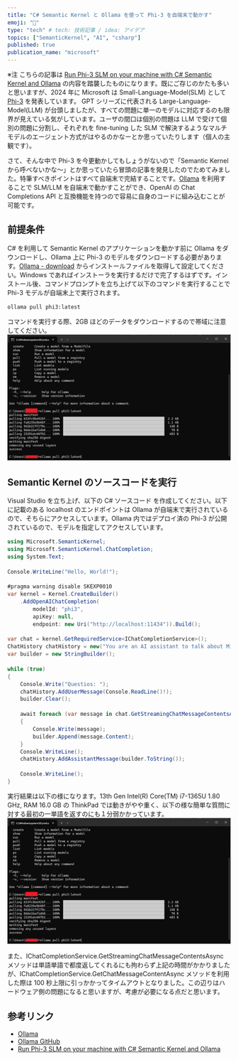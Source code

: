 ```yaml
---
title: "C# Semantic Kernel と Ollama を使って Phi-3 を自端末で動かす"
emoji: "🦔"
type: "tech" # tech: 技術記事 / idea: アイデア
topics: ["SemanticKernel", "AI", "csharp"]
published: true
publication_name: "microsoft"
---
```


※注 こちらの記事は [Run Phi-3 SLM on your machine with C# Semantic Kernel and Ollama](https://laurentkempe.com/2024/05/01/run-phi-3-slm-on-your-machine-with-csharp-semantic-kernel-and-ollama/) の内容を踏襲したものになります。既にご存じのかたも多いと思いますが、2024 年に Microsoft は Small-Language-Model(SLM) として [Phi-3](https://azure.microsoft.com/ja-jp/products/phi-3) を発表しています。
GPT シリーズに代表される Large-Language-Model(LLM) が台頭しましたが、すべての問題に単一のモデルに対応するのも限界が見えている気がしています。ユーザの間口は個別の問題は LLM で受けて個別の問題に分割し、それぞれを fine-tuning した SLM で解決するようなマルチモデルのエージェント方式がはやるのかなーとか思っていたりします（個人の主観です）。

さて、そんな中で Phi-3 を今更動かしてもしょうがないので「Semantic Kernel から呼べないかな～」とか思っていたら冒頭の記事を発見したのでためてみました。特筆すべきポイントはすべて自端末で完結することです。[Ollama](https://www.ollama.com/) を利用することで SLM/LLM を自端末で動かすことができ、OpenAI の Chat Completions API と互換機能を持つので容易に自身のコードに組み込むことが可能です。

## 前提条件
C# を利用して Semantic Kernel のアプリケーションを動かす前に Ollama をダウンロードし、Ollama 上に Phi-3 のモデルをダウンロードする必要があります。[Ollama - download](https://www.ollama.com/download) からインストールファイルを取得して設定してください。Windows であればインストーラを実行するだけで完了するはずです。インストール後、コマンドプロンプトを立ち上げて以下のコマンドを実行することで Phi-3 モデルが自端末上で実行されます。

```txt
ollama pull phi3:latest
```

コマンドを実行する際、2GB ほどのデータをダウンロードするので帯域に注意してください。
![](/images/semantickernel-dotnet-phi3-01/image01.png) 

## Semantic Kernel のソースコードを実行

Visual Studio を立ち上げ、以下の C# ソースコード を作成してください。以下に記載のある localhost のエンドポイントは Ollama が自端末で実行されているので、そちらにアクセスしています。Ollama 内ではデプロイ済の Phi-3 が公開されているので、モデルを指定してアクセスしています。


```csharp
using Microsoft.SemanticKernel;
using Microsoft.SemanticKernel.ChatCompletion;
using System.Text;

Console.WriteLine("Hello, World!");

#pragma warning disable SKEXP0010
var kernel = Kernel.CreateBuilder()
    .AddOpenAIChatCompletion(
        modelId: "phi3", 
        apiKey: null, 
        endpoint: new Uri("http://localhost:11434")).Build();

var chat = kernel.GetRequiredService<IChatCompletionService>();
ChatHistory chatHistory = new("You are an AI assistant to talk about Microsoft Azure history.");
var builder = new StringBuilder();

while (true)
{
    Console.Write("Questios: ");
    chatHistory.AddUserMessage(Console.ReadLine()!);
    builder.Clear();

    await foreach (var message in chat.GetStreamingChatMessageContentsAsync(chatHistory, new PromptExecutionSettings()))
    {
        Console.Write(message);
        builder.Append(message.Content);
    }
    Console.WriteLine();
    chatHistory.AddAssistantMessage(builder.ToString());

    Console.WriteLine();   
}
```

実行結果は以下の様になります。13th Gen Intel(R) Core(TM) i7-1365U 1.80 GHz, RAM 16.0 GB の ThinkPad では動きがやや重く、以下の様な簡単な質問に対する最初の一単語を返すのにも１分弱かかっています。
![](/images/semantickernel-dotnet-phi3-01/image01.png) 

また、IChatCompletionService.GetStreamingChatMessageContentsAsync メソッドは単語単語で都度返してくれるにも拘わらず上記の時間がかかりましたが、IChatCompletionService.GetChatMessageContentAsync メソッドを利用した際は 100 秒上限に引っかかってタイムアウトとなりました。この辺りはハードウェア側の問題になると思いますが、考慮が必要になる点だと思います。

## 参考リンク
- [Ollama](https://www.ollama.com/)
- [Ollama GitHub](https://github.com/ollama/ollama)
- [Run Phi-3 SLM on your machine with C# Semantic Kernel and Ollama](https://laurentkempe.com/2024/05/01/run-phi-3-slm-on-your-machine-with-csharp-semantic-kernel-and-ollama/)

